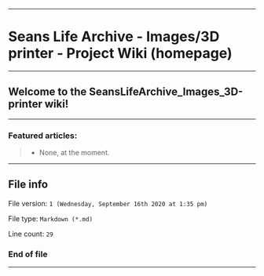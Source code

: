
***

# Seans Life Archive - Images/3D printer - Project Wiki (homepage)

***

## Welcome to the SeansLifeArchive_Images_3D-printer wiki!

***

### Featured articles:

> * None, at the moment.

***

## File info

File version: `1 (Wednesday, September 16th 2020 at 1:35 pm)`

File type: `Markdown (*.md)`

Line count: `29`

### End of file

***
